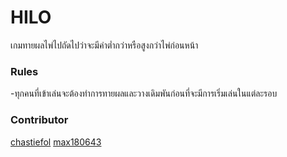 # HILO

เกมทายผลไพ่ไปถัดไปว่าจะมีค่าต่ำกว่าหรือสูงกว่าไพ่ก่อนหน้า

### Rules
-ทุกคนที่เข้าเล่นจะต้องทำการทายผลและวางเดิมพันก่อนที่จะมีการเริ่มเล่นในแต่ละรอบ

### Contributor
[chastiefol](https://github.com/chastiefol)
[max180643](https://github.com/max180643)
